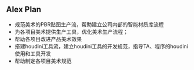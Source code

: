 ## Alex  Plan

* 规范美术的PBR贴图生产流，帮助建立公司内部的智能材质库流程
* 为各项目美术提供生产工具，优化美术生产流程；
* 帮助各项目改进产品美术效果
* 搭建houdini工具流，建立houdini工具的开发规范，指导TA、程序的houdini使用和工具开发
* 帮助制定各项目美术规范